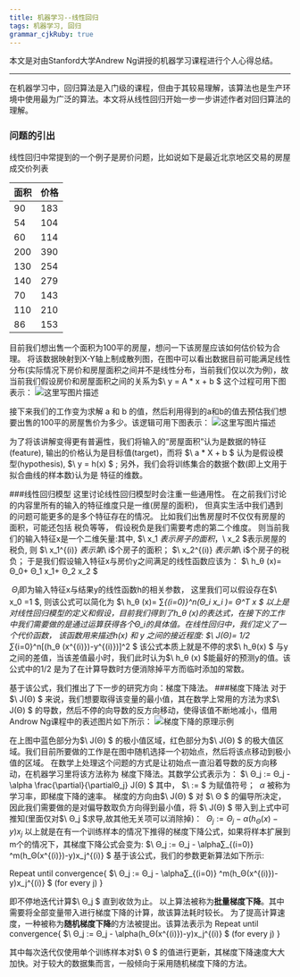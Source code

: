 ```yaml
---
title: 机器学习--线性回归 
tags: 机器学习, 回归
grammar_cjkRuby: true
---
```

本文是对由Stanford大学Andrew Ng讲授的机器学习课程进行个人心得总结。

---

在机器学习中，回归算法是入门级的课程，但由于其较易理解，该算法也是生产环境中使用最为广泛的算法。本文将从线性回归开始一步一步讲述作者对回归算法的理解。

### 问题的引出

线性回归中常提到的一个例子是房价问题，比如说如下是最近北京地区交易的房屋成交价列表

| 面积 | 价格 |
| ---- | ---- |
| 90   | 183  |
| 54   | 104  |
| 60   | 114  |
| 200  | 390  |
| 130  | 254  |
| 140  | 279  |
| 70   | 143  |
| 110  | 210  |
| 86   |   153   |

目前我们想出售一个面积为100平的房屋，想问一下该房屋应该如何估价较为合理。
将该数据映射到X-Y轴上制成散列图，在图中可以看出数据目前可能满足线性分布(实际情况下房价和房屋面积之间并不是线性分布，当前我们仅以次为例)，故当前我们假设房价和房屋面积之间的关系为$\ y = A * x + b $
这个过程可用下图表示：
![这里写图片描述](http://img.blog.csdn.net/20160505231054643)

接下来我们的工作变为求解 a 和 b 的值，然后利用得到的a和b的值去预估我们想要出售的100平的房屋售价为多少。该逻辑可用下图表示：
![这里写图片描述](http://img.blog.csdn.net/20160505231111488)

为了将该讲解变得更有普遍性，我们将输入的“房屋面积”认为是数据的特征(feature), 输出的价格认为是目标值(target)，而将 $\ a * X + b $ 认为是假设模型(hypothesis), $\ y = h(x) $ ; 
另外，我们会将训练集合的数据个数(即上文用于拟合曲线的样本数)认为是 特征的维数。

###线性回归模型
这里讨论线性回归模型时会注重一些通用性。
  在之前我们讨论的内容里所有的输入的特征维度只是一维(房屋的面积)， 但真实生活中我们遇到的问题可能更多的是多个特征存在的情况。 比如我们出售房屋时不仅仅有房屋的面积，可能还包括 税负等等， 假设税负是我们需要考虑的第二个维度。 则当前我们的输入特征x是一个二维矢量:其中, $\ x_1 $表示房子的面积，$\ x_2 $表示房屋的税负, 则
$\ x_1^{(i)} $表示 第$\ i$个房子的面积；
$\ x_2^{(i)} $表示 第$\ i$个房子的税负；
于是我们假设输入特征x与房价y之间满足的线性函数应该为：
$\ h_θ (x)= Θ_0+ Θ_1 x_1+ Θ_2 x_2 $

$\ Θ_i$即为输入特征x与结果y的线性函数h的相关参数， 这里我们可以假设存在$\ x_0 =1 $,  则该公式可以简化为
$\ h_θ (x)= ∑_{(i=0)}^n(Θ_i x_i )= Θ^T x $
以上是对线性回归模型的定义和假设，目前我们得到了h_θ (x)的表达式，在接下的工作中我们需要做的是通过运算获得各个Θ_i的具体值。在线性回归中，我们定义了一个代价函数， 该函数用来描述h(x) 和 y 之间的接近程度:
$\ J(Θ)= 1/2 ∑_{i=0}^n[(h_θ (x^{(i)})-y^{(i)})]^2 $
该公式本质上就是不停的求$\ h_θ(x) $ 与y之间的差值，当该差值最小时，我们此时认为$\ h_θ (x) $能最好的预测y的值。该公式中的1/2 是为了在计算导数时方便消除掉平方而临时添加的常数。

 基于该公式，我们推出了下一步的研究方向：梯度下降法。
###梯度下降法
对于$\ J(Θ) $ 来说，我们想要取得该变量的最小值，其在数学上常用的方法为求$\ J(Θ) $  的导数，然后不停的向导数的反方向移动，使得该值不断地减小，借用Androw Ng课程中的表述图片如下所示：
![梯度下降的原理示例](http://img.blog.csdn.net/20160506182802134)

在上图中蓝色部分为$\ J(Θ) $ 的极小值区域，红色部分为$\ J(Θ) $ 的极大值区域。我们目前所要做的工作是在图中随机选择一个初始点，然后将该点移动到极小值的区域。
在数学上处理这个问题的方式是让初始点一直沿着导数的反方向移动，在机器学习里将该方法称为 梯度下降法。其数学公式表示为：
$\ Θ_j := Θ_j - \alpha \frac{\partial}{\partialΘ_j} J(Θ) $
其中， $\ := $ 为赋值符号； $\ \alpha$ 被称为学习率，即梯度下降的速率。
梯度的方向由$\ J(Θ) $ 对 $\ Θ $ 的偏导所决定， 因此我们需要做的是对偏导数取负方向得到最小值，将 $\ J(Θ) $ 带入到上式中可推知(里面仅对$\ Θ_j $求导,故其他无关项可以消除掉)：
$\ Θ_j := Θ_j - \alpha (h_Θ(x)-y)x_j$
以上就是在有一个训练样本的情况下推得的梯度下降公式，如果将样本扩展到m个的情况下，其梯度下降公式会变为:
$\ Θ_j := Θ_j - \alpha∑_{(i=0)} ^m(h_Θ(x^{(i)})-y)x_j^{(i)} $
基于该公式，我们的参数更新算法如下所示:

Repeat until convergence{
	    $\ Θ_j := Θ_j - \alpha∑_{(i=0)} ^m(h_Θ(x^{(i)})-y)x_j^{(i)} $  (for every j)
}

即不停地迭代计算$\ Θ_j $ 直到收敛为止。
以上算法被称为**批量梯度下降**。其中需要将全部变量带入进行梯度下降的计算，故该算法耗时较长。
为了提高计算速度，一种被称为**随机梯度下降**的方法被提出。该算法表示为
Repeat until convergence{
	    $\ Θ_j := Θ_j - \alpha(h_Θ(x^{(i)})-y)x_j^{(i)} $  (for every j)
}

其中每次迭代仅使用单个训练样本对$\ Θ $ 的值进行更新，其梯度下降速度大大加快。对于较大的数据集而言，一般倾向于采用随机梯度下降的方法。